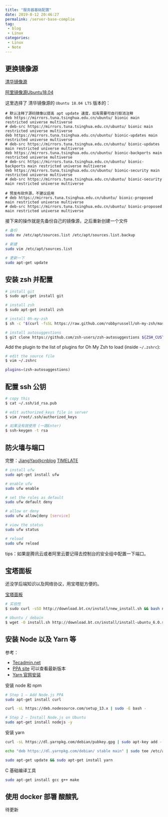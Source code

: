 ```yaml
---
title: "服务器基础配置"
date: 2019-8-12 20:46:27
permalink: /server-base-complie
tag: 
 - blog
 - Linux
categories:
 - Linux
 - Note
---
```


## 更换镜像源

[清华镜像源](https://mirrors.tuna.tsinghua.edu.cn/help/ubuntu/) 

[阿里镜像源Ubuntu18.04](https://opsx.alibaba.com/guide?lang=zh-CN&document=69a2341e-801e-11e8-8b5a-00163e04cdbb)

这里选择了  清华镜像源的 `Ubuntu 18.04 LTS` 版本的：

```
# 默认注释了源码镜像以提高 apt update 速度，如有需要可自行取消注释
deb https://mirrors.tuna.tsinghua.edu.cn/ubuntu/ bionic main restricted universe multiverse
# deb-src https://mirrors.tuna.tsinghua.edu.cn/ubuntu/ bionic main restricted universe multiverse
deb https://mirrors.tuna.tsinghua.edu.cn/ubuntu/ bionic-updates main restricted universe multiverse
# deb-src https://mirrors.tuna.tsinghua.edu.cn/ubuntu/ bionic-updates main restricted universe multiverse
deb https://mirrors.tuna.tsinghua.edu.cn/ubuntu/ bionic-backports main restricted universe multiverse
# deb-src https://mirrors.tuna.tsinghua.edu.cn/ubuntu/ bionic-backports main restricted universe multiverse
deb https://mirrors.tuna.tsinghua.edu.cn/ubuntu/ bionic-security main restricted universe multiverse
# deb-src https://mirrors.tuna.tsinghua.edu.cn/ubuntu/ bionic-security main restricted universe multiverse

# 预发布软件源，不建议启用
# deb https://mirrors.tuna.tsinghua.edu.cn/ubuntu/ bionic-proposed main restricted universe multiverse
# deb-src https://mirrors.tuna.tsinghua.edu.cn/ubuntu/ bionic-proposed main restricted universe multiverse
```

接下来的操作就是先备份自己的镜像源，之后重新创建一个文件

```bash
# 备份
sudo mv /etc/apt/sources.list /etc/apt/sources.list.backup

# 新建
sudo vim /etc/apt/sources.list

# 更新一下
sudo apt-get update
```

## 安装 zsh 并配置

```sh
# install git
$ sudo apt-get install git

# install zsh
$ sudo apt-get install zsh

# install 0h-my-zsh
$ sh -c "$(curl -fsSL https://raw.github.com/robbyrussell/oh-my-zsh/master/tools/install.sh)"

# install autosuggestions
$ git clone https://github.com/zsh-users/zsh-autosuggestions ${ZSH_CUSTOM:-~/.oh-my-zsh/custom}/plugins/zsh-autosuggestions
```

Add the plugin to the list of plugins for Oh My Zsh to load (inside `~/.zshrc`):

```bash
# edit the source file
$ vim ~/.zshrc

plugins=(zsh-autosuggestions)
```

## 配置 ssh 公钥

```sh
# copy this
$ cat ~/.ssh/id_rsa.pub

# edit authorized_keys file in server
$ vim /root/.ssh/authorized_keys

# 如果没有就使用 (一路Enter)
$ ssh-keygen -t rsa
```

## 防火墙与端口

完整：[JiangYao@cnblog](https://www.cnblogs.com/jiangyao/archive/2010/05/19/1738909.html) [TIMELATE](https://timelate.com/archives/config-ubuntu-firewall-via-ufw.html) 

```sh
# install ufw
sudo apt-get install ufw

# enable ufw
sudo ufw enable

# set the roles as default
sudo ufw default deny

# allow or deny
sudo ufw allow|deny [service]

# view the status
sudo ufw status

# reload
sudo ufw reload
```

tips：如果是腾讯云或者阿里云要记得去控制台的安全组中配置一下端口。

## 宝塔面板

还没学后端知识以及网络协议，用宝塔挺方便的。

[宝塔面板](https://www.bt.cn/bbs/thread-19376-1-1.html)

```sh
# 实验性
$ sudo curl -sSO http://download.bt.cn/install/new_install.sh && bash new_install.sh

# Ubuntu / debain
$ wget -O install.sh http://download.bt.cn/install/install-ubuntu_6.0.sh && sudo bash install.sh
```


## 安装 Node 以及 Yarn 等

参考：
- [Tecadmin.net](https://tecadmin.net/install-latest-nodejs-npm-on-ubuntu/)
- [PPA site](https://github.com/nodesource/distributions#installation-instructions) 可以查看最新版本
- [Yarn 官网安装](https://yarnpkg.com/zh-Hans/docs/install#debian-stable)


安装 node 和 npm

```bash
# Step 1 – Add Node.js PPA
sudo apt-get install curl

curl -sL https://deb.nodesource.com/setup_13.x | sudo -E bash -

# Step 2 – Install Node.js on Ubuntu
sudo apt-get install nodejs -y
```

安装 yarn

```bash
curl -sL https://dl.yarnpkg.com/debian/pubkey.gpg | sudo apt-key add -

echo "deb https://dl.yarnpkg.com/debian/ stable main" | sudo tee /etc/apt/sources.list.d/yarn.list

sudo apt-get update && sudo apt-get install yarn
```

C 基础编译工具

```bash
sudo apt-get install gcc g++ make
```

## 使用 docker 部署 酸酸乳

待更新